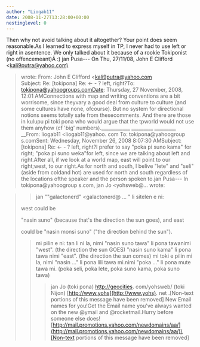 ```yaml
---
author: "Liogab11"
date: 2008-11-27T13:28:00+00:00
nestinglevel: 0
---
```

Then why not avoid talking about it altogether? Your point does seem reasonable.As I learned to express myself in TP, I never had to use left or right in asentence. We only talked about it because of a rookie Tokiponist (no offencemeant)Â :) jan Pusa---
 On Thu, 27/11/08, John E Clifford <[kali9putra@yahoo.com](mailto://kali9putra@yahoo.com)\
> wrote:
From: John E Clifford <[kali9putra@yahoo.com](mailto://kali9putra@yahoo.com)\
>Subject: Re: \[tokipona\] Re: <- -
> ? left, right?To: [tokipona@yahoogroups.comDate](mailto://tokipona@yahoogroups.comDate): Thursday, 27 November, 2008, 12:01 AMConnections with map and writing conventions are a bit worrisome, since theyvary a good deal from culture to culture (and some cultures have none, ofcourse). But no system for directional notions seems totally safe from thesecomments. And there are those in kulupu pi toki pona who would argue that the tpworld would not use them anyhow (cf 'big' numbers).\_\_\_\_\_\_\_\_\_\_\_\_ \_\_\_\_\_\_\_\_\_ \_\_\_\_\_\_\_\_\_ \_\_From: liogab11 <liogab11@yahoo. com
>To: tokipona@yahoogroup s.comSent: Wednesday, November 26, 2008 8:07:30 AMSubject: \[tokipona\] Re: <- -
> ? left, right?I prefer to say "poka pi suno kama" for right; "poka pi suno weka"for left, since we are talking about left and right.After all, if we look at a world map, east will point to our right;west, to our right.As for north and south, I belive "lete" and "seli" (aside from coldand hot) are used for north and south regardless of the locations ofthe speaker and the person spoken to.jan Pusa---
 In tokipona@yahoogroup s.com, jan Jo <yohsweb@... 
> wrote:

>> jan ""galactonerd" <galactonerd@ ...
>" li sitelen e ni:
>> 
> west could be
> 
>"nasin suno" (because that's the direction the sun goes), and east
> 
>could be "nasin monsi suno" ("the direction behind the sun").
>> mi pilin e ni: tan li ni la, nimi "nasin suno tawa" li pona tawanimi "west".
> (the direction the sun GOES)
> "nasin suno kama" li pona tawa nimi "east".
> (the direction the sun comes)
>> mi toki e pilin mi la, nimi "nasin ..." li pona lili tawa mi.nimi "poka ..." li pona mute tawa mi.
> (poka seli, poka lete, poka suno kama, poka suno tawa)
>>> jan Jo
>> (toki pona) [http://geocities](http://geocities). com/yohsweb/
> (toki Nijon) [http://www.yohs](http://www.yohs). net
>.\[Non-text portions of this message have been removed\] New Email names for you!Get the Email name you've always wanted on the new @ymail and @rocketmail.Hurry before someone else does![http://mail.promotions.yahoo.com/newdomains/aa/](http://mail.promotions.yahoo.com/newdomains/aa/)\[Non-text portions of this message have been removed\]